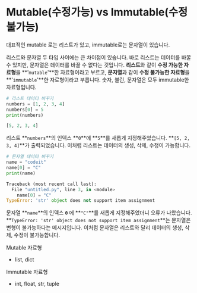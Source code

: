 # **Mutable(수정가능) vs Immutable(수정불가능)**

대표적인 mutable 로는 리스트가 있고, immutable로는 문자열이 있습니다.

리스트와 문자열 두 타입 사이에는 큰 차이점이 있습니다. 
바로 리스트는 데이터를 바꿀 수 있지만, 문자열은 데이터를 바꿀 수 없다는 것입니다. 
**리스트**와 같이 **수정 가능한 자료형**을 **'`mutable`'**한 자료형이라고 부르고, 
**문자열**과 같이 **수정 불가능한 자료형**을 **'`immutable`'**한 자료형이라고 부릅니다. 
숫자, 불린, 문자열은 모두 immutable한 자료형입니다.

```python
# 리스트 데이터 바꾸기
numbers = [1, 2, 3, 4]
numbers[0] = 5
print(numbers)
```

```python
[5, 2, 3, 4]
```

리스트 **`numbers`**의 인덱스 **`0`**에 **`5`**를 새롭게 지정해주었습니다. **`[5, 2, 3, 4]`**가 출력되었습니다. 
이처럼 리스트는 데이터의 생성, 삭제, 수정이 가능합니다.

```python
# 문자열 데이터 바꾸기
name = "codeit"
name[0] = "C"
print(name)

```

```python
Traceback (most recent call last):
  File "untitled.py", line 3, in <module>
    name[0] = "C"
TypeError: 'str' object does not support item assignment

```

문자열 **`name`**의 인덱스 **`0`** 에 **`"C"`**를 새롭게 지정해주었더니 오류가 나왔습니다. **`TypeError: 'str' object does not support item assignment`**는 문자열은 변형이 불가능하다는 메시지입니다. 이처럼 문자열은 리스트와 달리 데이터의 생성, 삭제, 수정이 불가능합니다.

Mutable 자료형

- list, dict

Immutable 자료형

- int, float, str, tuple